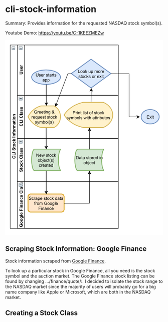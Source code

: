 # cli-stock-information
Summary: Provides information for the requested NASDAQ stock symbol(s).

Youtube Demo: https://youtu.be/C-1KEEZMEZw

![Flow Chart](https://github.com/Samuel-DeSantis/cli-stock-information/blob/main/flow_chart.PNG)

## Scraping Stock Information: Google Finance
Stock information scraped from [Google Finance](https://www.google.com/finance).

To look up a particular stock in Google Finance, all you need is the stock symbol
and the auction market. The Google Finance stock listing can be found by changing
.../finance/quote/<stock symbol>:<auction market>. I decided to
isolate the stock range to the NASDAQ market since the majority of users will
probably go for a big name company like Apple or Microsoft, which are both in the 
NASDAQ market.

## Creating a Stock Class
